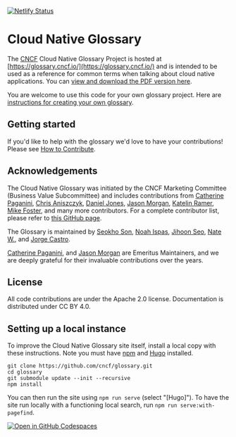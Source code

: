 [![Netlify Status](https://api.netlify.com/api/v1/badges/ba021536-b074-49b8-8981-7a0d19882970/deploy-status)](https://app.netlify.com/sites/cncfglossary/deploys)

# Cloud Native Glossary

The [CNCF](https://www.cncf.io/) Cloud Native Glossary Project is hosted at [https://glossary.cncf.io/](https://glossary.cncf.io/) and is intended to be used as a reference for common terms when talking about cloud native applications. You can [view and download the PDF version here](https://github.com/cncf/glossary/blob/main/cloudnative-glossary.pdf).

You are welcome to use this code for your own glossary project. Here are [instructions for creating your own glossary](spin-new-glossary.md).

## Getting started

If you'd like to help with the glossary we'd love to have your contributions! Please see [How to Contribute](https://glossary.cncf.io/contribute).

## Acknowledgements

The Cloud Native Glossary was initiated by the CNCF Marketing Committee
(Business Value Subcommittee) and includes contributions from 
[Catherine Paganini](https://www.linkedin.com/in/catherinepaganini/en/), 
[Chris Aniszczyk](https://www.linkedin.com/in/caniszczyk/), 
[Daniel Jones](https://www.linkedin.com/in/danieljoneseb/?originalSubdomain=uk), 
[Jason Morgan](https://www.linkedin.com/in/jasonmorgan2/), 
[Katelin Ramer](https://www.linkedin.com/in/katelinramer/), 
[Mike Foster](https://www.linkedin.com/in/mfosterche/?originalSubdomain=ca), 
and many more contributors. 
For a complete contributor list, please refer to [this GitHub page](https://github.com/cncf/glossary/graphs/contributors).

The Glossary is maintained by 
[Seokho Son](https://www.linkedin.com/in/seokho-son/),
[Noah Ispas](https://www.linkedin.com/in/noah-ispas-0665b42a/), 
[Jihoon Seo](https://www.linkedin.com/in/jihoon-seo/),
[Nate W.](https://www.linkedin.com/in/nate-double-u/),
and [Jorge Castro](https://www.linkedin.com/in/jorge-castro2112/).

[Catherine Paganini](https://www.linkedin.com/in/catherinepaganini/en/),
and [Jason Morgan](https://www.linkedin.com/in/jasonmorgan2/)
are Emeritus Maintainers, and we are deeply grateful
for their invaluable contributions over the years.

## License

All code contributions are under the Apache 2.0 license. Documentation is distributed under CC BY 4.0.

## Setting up a local instance

To improve the Cloud Native Glossary site itself, install a local copy with these instructions. Note you must have [npm](https://www.npmjs.com/) and [Hugo](https://gohugo.io/) installed.

```
git clone https://github.com/cncf/glossary.git
cd glossary
git submodule update --init --recursive
npm install
```

You can then run the site using `npm run serve` (select "[Hugo]"). To have the site run locally with a functioning local search, run `npm run serve:with-pagefind`.

[![Open in GitHub Codespaces](https://github.com/codespaces/badge.svg)](https://github.com/codespaces/new?repo=cncf/glossary)
